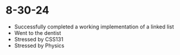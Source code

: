 # 8-30-24

- Successfully completed a working implementation of a linked list
- Went to the dentist
- Stressed by CSS131
- Stressed by Physics
